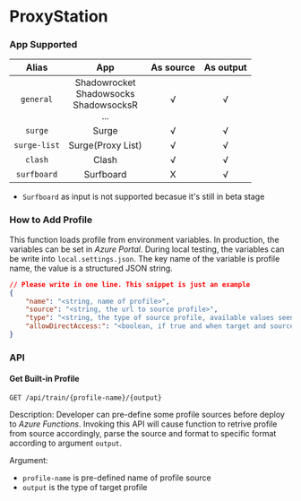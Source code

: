 # ProxyStation

### App Supported
| Alias        | App                                                | As source | As output |
|:------------:|:--------------------------------------------------:|:---------:|:---------:|
| `general`    | Shadowrocket<br>Shadowsocks<br>ShadowsocksR<br>... | √         | √         |
| `surge`      | Surge                                              | √         | √         |
| `surge-list` | Surge(Proxy List)                                  | √         | √         |
| `clash`      | Clash                                              | √         | √         |
| `surfboard`  | Surfboard                                          | X         | √         |

* `Surfboard` as input is not supported becasue it's still in beta stage

### How to Add Profile
This function loads profile from environment variables.
In production, the variables can be set in *Azure Portal*.
During local testing, the variables can be write into `local.settings.json`.
The key name of the variable is profile name, the value is a structured JSON string.
```json
// Please write in one line. This snippet is just an example
{
    "name": "<string, name of profile>",
    "source": "<string, the url to source profile>",
    "type": "<string, the type of source profile, available values seen `alias`>",
    "allowDirectAccess:": "<boolean, if true and when target and source type are the same, the function will return un-processed profile>",
}
```


### API

#### Get Built-in Profile
`GET /api/train/{profile-name}/{output}`

Description:
Developer can pre-define some profile sources before deploy to *Azure Functions*.
Invoking this API will cause function to retrive profile from source accordingly,
parse the source and format to specific format according to argument `output`.

Argument:
* `profile-name` is pre-defined name of profile source
* `output` is the type of target profile
